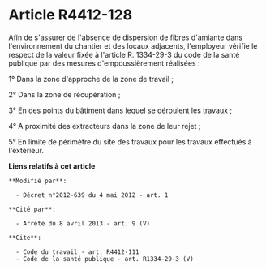# Article R4412-128

Afin de s'assurer de l'absence de dispersion de fibres d'amiante dans l'environnement du chantier et des locaux adjacents,
l'employeur vérifie le respect de la valeur fixée à l'article R. 1334-29-3 du code de la santé publique par des mesures
d'empoussièrement réalisées : 

1° Dans la zone d'approche de la zone de travail ; 

2° Dans la zone de récupération ; 

3° En des points du bâtiment dans lequel se déroulent les travaux ; 

4° A proximité des extracteurs dans la zone de leur rejet ; 

5° En limite de périmètre du site des travaux pour les travaux effectués à l'extérieur.

**Liens relatifs à cet article**

	**Modifié par**:

	  - Décret n°2012-639 du 4 mai 2012 - art. 1

	**Cité par**:

	  - Arrêté du 8 avril 2013 - art. 9 (V)

	**Cite**:

	  - Code du travail - art. R4412-111
	  - Code de la santé publique - art. R1334-29-3 (V)

